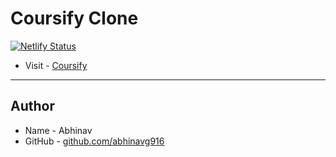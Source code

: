 # Coursify Clone

[![Netlify Status](https://api.netlify.com/api/v1/badges/b20da72d-979b-4b54-95e1-8e4f89edd57f/deploy-status)](https://app.netlify.com/sites/clever-borg-6320b0/deploys)

- Visit - [Coursify](https://clever-borg-6320b0.netlify.app/)

---

## Author

- Name - Abhinav
- GitHub - [github.com/abhinavg916](https://github.com/abhinavg916)
